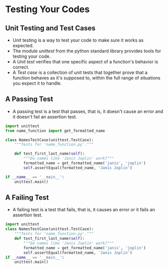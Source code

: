 # Testing Your Codes

## Unit Testing and Test Cases

- Unit testing is a way to test your code to make sure it works as expected.
- The module *unittest* from the python standard library provides tools for testing your code.
- A *Unit test* verifies that one specific aspect of a function's behavior is correct.
- A *Test case* is a collection of unit tests that together prove that a function behaves as it's supposed to, within the full range of situations you expect it to handle.
  
## A Passing Test

- A passing test is a test that passes, that is, it doesn't cause an error and it doesn't fail an assertion test.

```python
import unittest
from name_function import get_formatted_name

class NamesTestCase(unittest.TestCase):
    """Tests for 'name_function.py'."""

    def test_first_last_name(self):
        """Do names like 'Janis Joplin' work?"""
        formatted_name = get_formatted_name('janis', 'joplin')
        self.assertEqual(formatted_name, 'Janis Joplin')

if __name__ == '__main__':
    unittest.main()
```

## A Failing Test

- A failing test is a test that fails, that is, it causes an error or it fails an assertion test.

```python
import unittest
class NamesTestCase(unittest.TestCase):
    """Tests for 'name_function.py'."""
    def test_first_last_name(self):
        """Do names like 'Janis Joplin' work?"""
        formatted_name = get_formatted_name('janis', 'joplin')
        self.assertEqual(formatted_name, 'Janis Joplin')
if __name__ == '__main__':
    unittest.main()
```

